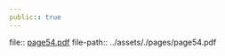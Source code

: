 ```yaml
---
public:: true
---
```

file:: [page54.pdf](../assets/./pages/page54.pdf)
file-path:: ../assets/./pages/page54.pdf
